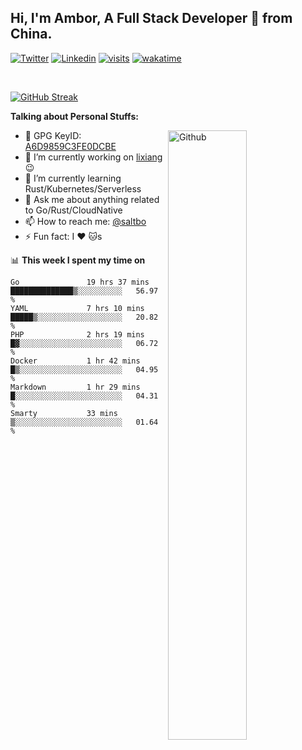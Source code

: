 ## Hi, I'm Ambor, A Full Stack Developer 🚀 from China.

[![Twitter](https://img.shields.io/badge/-saltbo-1ca0f1?style=flat&logo=twitter&logoColor=white)](https://twitter.com/rdsaltbo)
[![Linkedin](https://img.shields.io/badge/-saltbo-blue?style=flat&logo=Linkedin&logoColor=white)](https://www.linkedin.com/in/saltbo/)
[![visits](https://visitor.vercel.app/page/saltbo?color=light-green)](https://github.com/saltbo/)
[![wakatime](https://wakatime.com/badge/user/f82b1c77-faab-48cd-aef5-a12c0aff104b.svg)](https://wakatime.com/@f82b1c77-faab-48cd-aef5-a12c0aff104b)

&nbsp;  

[![GitHub Streak](http://github-readme-streak-stats.herokuapp.com?user=saltbo&hide_border=true&date_format=M%20j%5B%2C%20Y%5D)](https://git.io/streak-stats)

**Talking about Personal Stuffs:**
<!-- Any image aligned to the right. Beware the width  -->
<img width="50%" align="right" alt="Github" src="https://raw.githubusercontent.com/saltbo/saltbo/master/images/git-header.svg" />

- 🤘 GPG KeyID: [A6D9859C3FE0DCBE](https://saltbo.cn/pgp_keys.asc)
- 🔭 I’m currently working on [lixiang](https://www.lixiang.com/) :wink:
- 🌱 I’m currently learning Rust/Kubernetes/Serverless
- 💬 Ask me about anything related to Go/Rust/CloudNative
- 📫 How to reach me: [@saltbo](https://t.me/saltbo)
- ⚡ Fun fact: I :heart: :cat:s


📊 **This week I spent my time on**
<!--START_SECTION:waka-->

```text
Go               19 hrs 37 mins  ██████████████▒░░░░░░░░░░   56.97 %
YAML             7 hrs 10 mins   █████▒░░░░░░░░░░░░░░░░░░░   20.82 %
PHP              2 hrs 19 mins   █▓░░░░░░░░░░░░░░░░░░░░░░░   06.72 %
Docker           1 hr 42 mins    █▒░░░░░░░░░░░░░░░░░░░░░░░   04.95 %
Markdown         1 hr 29 mins    █░░░░░░░░░░░░░░░░░░░░░░░░   04.31 %
Smarty           33 mins         ▒░░░░░░░░░░░░░░░░░░░░░░░░   01.64 %
```

<!--END_SECTION:waka-->
